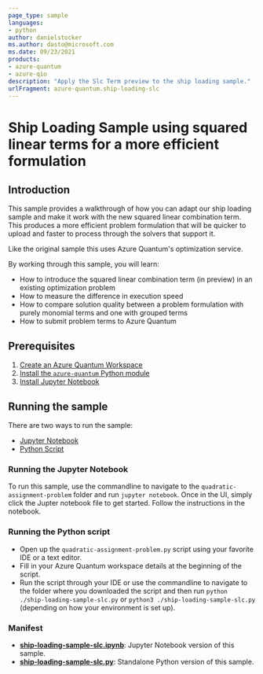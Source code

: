 ```yaml
---
page_type: sample
languages:
- python
author: danielstocker
ms.author: dasto@microsoft.com
ms.date: 09/23/2021
products:
- azure-quantum
- azure-qio
description: "Apply the Slc Term preview to the ship loading sample."
urlFragment: azure-quantum.ship-loading-slc
---
```


# Ship Loading Sample using squared linear terms for a more efficient formulation

## Introduction

This sample provides a walkthrough of how you can adapt our ship loading sample and make it work with the new squared linear combination term. This produces a more efficient problem formulation that will be quicker to upload and faster to process through the solvers that support it. 

Like the original sample this uses Azure Quantum's optimization service.

By working through this sample, you will learn:
- How to introduce the squared linear combination term (in preview) in an existing optimization problem
- How to measure the difference in execution speed
- How to compare solution quality between a problem formulation with purely monomial terms and one with grouped terms
- How to submit problem terms to Azure Quantum

## Prerequisites

1. [Create an Azure Quantum Workspace](https://docs.microsoft.com/azure/quantum/how-to-create-quantum-workspaces-with-the-azure-portal)
2. [Install the `azure-quantum` Python module](https://docs.microsoft.com/azure/quantum/optimization-install-sdk)
3. [Install Jupyter Notebook](https://jupyter.org/install)

## Running the sample

There are two ways to run the sample:

- [Jupyter Notebook](./ship-loading-sample-slc.ipynb)
- [Python Script](./ship-loading-sample-slc.py)

### Running the Jupyter Notebook

To run this sample, use the commandline to navigate to the `quadratic-assignment-problem` folder and run `jupyter notebook`.
Once in the UI, simply click the Jupter notebook file to get started. Follow the instructions in the notebook.

### Running the Python script

- Open up the `quadratic-assignment-problem.py` script using your favorite IDE or a text editor.
- Fill in your Azure Quantum workspace details at the beginning of the script.
- Run the script through your IDE or use the commandline to navigate to the folder where you downloaded the script and then run `python ./ship-loading-sample-slc.py` or `python3 ./ship-loading-sample-slc.py` (depending on how your environment is set up).

### Manifest

- **[ship-loading-sample-slc.ipynb](https://github.com/microsoft/qio-samples/blob/main/samples/ship-loading-slc/ship-loading-sample-slc.ipynb)**: Jupyter Notebook version of this sample.
- **[ship-loading-sample-slc.py](https://github.com/microsoft/qio-samples/blob/main/samples/ship-loading-slc/ship-loading-sample-slc.py)**: Standalone Python version of this sample.
